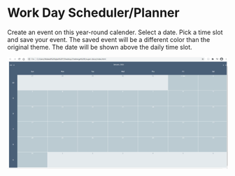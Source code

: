 # Work Day Scheduler/Planner

Create an event on this year-round calender.
Select a date.
Pick a time slot and save your event.
The saved event will be a different color than the original theme.
The date will be shown above the daily time slot.

![](images/1.png)
